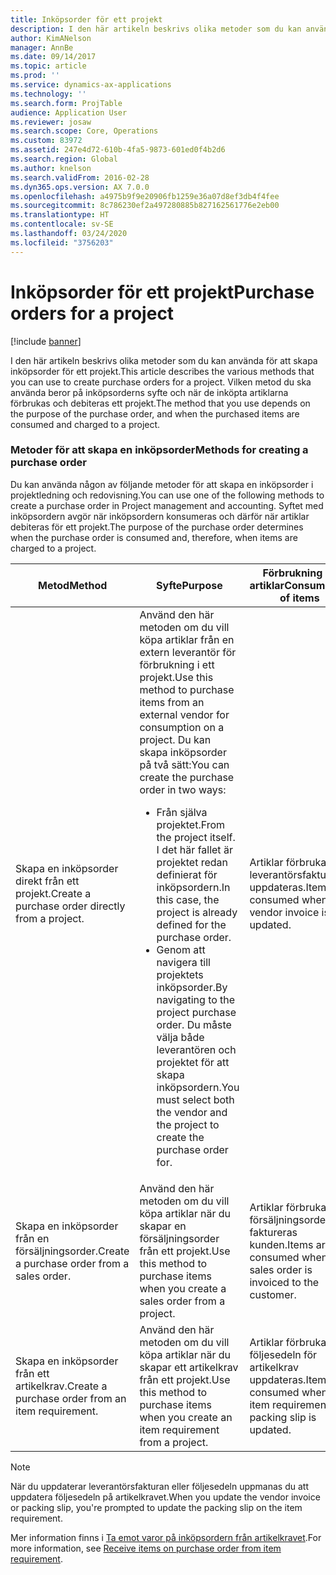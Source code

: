 ```yaml
---
title: Inköpsorder för ett projekt
description: I den här artikeln beskrivs olika metoder som du kan använda för att skapa inköpsorder för ett projekt. Vilken metod du ska använda beror på inköpsorderns syfte och när de inköpta artiklarna förbrukas och debiteras ett projekt.
author: KimANelson
manager: AnnBe
ms.date: 09/14/2017
ms.topic: article
ms.prod: ''
ms.service: dynamics-ax-applications
ms.technology: ''
ms.search.form: ProjTable
audience: Application User
ms.reviewer: josaw
ms.search.scope: Core, Operations
ms.custom: 83972
ms.assetid: 247e4d72-610b-4fa5-9873-601ed0f4b2d6
ms.search.region: Global
ms.author: knelson
ms.search.validFrom: 2016-02-28
ms.dyn365.ops.version: AX 7.0.0
ms.openlocfilehash: a4975b9f9e20906fb1259e36a07d8ef3db4f4fee
ms.sourcegitcommit: 8c786230ef2a497280885b827162561776e2eb00
ms.translationtype: HT
ms.contentlocale: sv-SE
ms.lasthandoff: 03/24/2020
ms.locfileid: "3756203"
---
```

# <a name="purchase-orders-for-a-project"></a><span data-ttu-id="09ae9-104">Inköpsorder för ett projekt</span><span class="sxs-lookup"><span data-stu-id="09ae9-104">Purchase orders for a project</span></span>

[!include [banner](../includes/banner.md)]

<span data-ttu-id="09ae9-105">I den här artikeln beskrivs olika metoder som du kan använda för att skapa inköpsorder för ett projekt.</span><span class="sxs-lookup"><span data-stu-id="09ae9-105">This article describes the various methods that you can use to create purchase orders for a project.</span></span> <span data-ttu-id="09ae9-106">Vilken metod du ska använda beror på inköpsorderns syfte och när de inköpta artiklarna förbrukas och debiteras ett projekt.</span><span class="sxs-lookup"><span data-stu-id="09ae9-106">The method that you use depends on the purpose of the purchase order, and when the purchased items are consumed and charged to a project.</span></span>

### <a name="methods-for-creating-a-purchase-order"></a><span data-ttu-id="09ae9-107">Metoder för att skapa en inköpsorder</span><span class="sxs-lookup"><span data-stu-id="09ae9-107">Methods for creating a purchase order</span></span>

<span data-ttu-id="09ae9-108">Du kan använda någon av följande metoder för att skapa en inköpsorder i projektledning och redovisning.</span><span class="sxs-lookup"><span data-stu-id="09ae9-108">You can use one of the following methods to create a purchase order in Project management and accounting.</span></span> <span data-ttu-id="09ae9-109">Syftet med inköpsordern avgör när inköpsordern konsumeras och därför när artiklar debiteras för ett projekt.</span><span class="sxs-lookup"><span data-stu-id="09ae9-109">The purpose of the purchase order determines when the purchase order is consumed and, therefore, when items are charged to a project.</span></span>

<table>
<colgroup>
<col width="33%" />
<col width="33%" />
<col width="33%" />
</colgroup>
<thead>
<tr class="header">
<th><span data-ttu-id="09ae9-110">Metod</span><span class="sxs-lookup"><span data-stu-id="09ae9-110">Method</span></span></th>
<th><span data-ttu-id="09ae9-111">Syfte</span><span class="sxs-lookup"><span data-stu-id="09ae9-111">Purpose</span></span></th>
<th><span data-ttu-id="09ae9-112">Förbrukning av artiklar</span><span class="sxs-lookup"><span data-stu-id="09ae9-112">Consumption of items</span></span></th>
</tr>
</thead>
<tbody>
<tr class="odd">
<td><span data-ttu-id="09ae9-113">Skapa en inköpsorder direkt från ett projekt.</span><span class="sxs-lookup"><span data-stu-id="09ae9-113">Create a purchase order directly from a project.</span></span></td>
<td><span data-ttu-id="09ae9-114">Använd den här metoden om du vill köpa artiklar från en extern leverantör för förbrukning i ett projekt.</span><span class="sxs-lookup"><span data-stu-id="09ae9-114">Use this method to purchase items from an external vendor for consumption on a project.</span></span> <span data-ttu-id="09ae9-115">Du kan skapa inköpsorder på två sätt:</span><span class="sxs-lookup"><span data-stu-id="09ae9-115">You can create the purchase order in two ways:</span></span>
<ul>
<li><span data-ttu-id="09ae9-116">Från själva projektet.</span><span class="sxs-lookup"><span data-stu-id="09ae9-116">From the project itself.</span></span> <span data-ttu-id="09ae9-117">I det här fallet är projektet redan definierat för inköpsordern.</span><span class="sxs-lookup"><span data-stu-id="09ae9-117">In this case, the project is already defined for the purchase order.</span></span></li>
<li><span data-ttu-id="09ae9-118">Genom att navigera till projektets inköpsorder.</span><span class="sxs-lookup"><span data-stu-id="09ae9-118">By navigating to the project purchase order.</span></span> <span data-ttu-id="09ae9-119">Du måste välja både leverantören och projektet för att skapa inköpsordern.</span><span class="sxs-lookup"><span data-stu-id="09ae9-119">You must select both the vendor and the project to create the purchase order for.</span></span></li>
</ul></td>
<td><span data-ttu-id="09ae9-120">Artiklar förbrukas när leverantörsfakturan uppdateras.</span><span class="sxs-lookup"><span data-stu-id="09ae9-120">Items are consumed when the vendor invoice is updated.</span></span></td>
</tr>
<tr class="even">
<td><span data-ttu-id="09ae9-121">Skapa en inköpsorder från en försäljningsorder.</span><span class="sxs-lookup"><span data-stu-id="09ae9-121">Create a purchase order from a sales order.</span></span></td>
<td><span data-ttu-id="09ae9-122">Använd den här metoden om du vill köpa artiklar när du skapar en försäljningsorder från ett projekt.</span><span class="sxs-lookup"><span data-stu-id="09ae9-122">Use this method to purchase items when you create a sales order from a project.</span></span></td>
<td><span data-ttu-id="09ae9-123">Artiklar förbrukas när försäljningsordern faktureras kunden.</span><span class="sxs-lookup"><span data-stu-id="09ae9-123">Items are consumed when the sales order is invoiced to the customer.</span></span></td>
</tr>
<tr class="odd">
<td><span data-ttu-id="09ae9-124">Skapa en inköpsorder från ett artikelkrav.</span><span class="sxs-lookup"><span data-stu-id="09ae9-124">Create a purchase order from an item requirement.</span></span></td>
<td><span data-ttu-id="09ae9-125">Använd den här metoden om du vill köpa artiklar när du skapar ett artikelkrav från ett projekt.</span><span class="sxs-lookup"><span data-stu-id="09ae9-125">Use this method to purchase items when you create an item requirement from a project.</span></span></td>
<td><span data-ttu-id="09ae9-126">Artiklar förbrukas när följesedeln för artikelkrav uppdateras.</span><span class="sxs-lookup"><span data-stu-id="09ae9-126">Items are consumed when the item requirement packing slip is updated.</span></span></td>
</tr>
</tbody>
</table>

> [!NOTE] 
> <span data-ttu-id="09ae9-127">När du uppdaterar leverantörsfakturan eller följesedeln uppmanas du att uppdatera följesedeln på artikelkravet.</span><span class="sxs-lookup"><span data-stu-id="09ae9-127">When you update the vendor invoice or packing slip, you're prompted to update the packing slip on the item requirement.</span></span>

<span data-ttu-id="09ae9-128">Mer information finns i [Ta emot varor på inköpsordern från artikelkravet](tasks/receive-items-purchase-order-item-requirement.md).</span><span class="sxs-lookup"><span data-stu-id="09ae9-128">For more information, see [Receive items on purchase order from item requirement](tasks/receive-items-purchase-order-item-requirement.md).</span></span>

